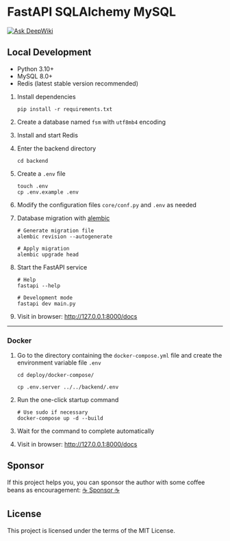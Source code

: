 # FastAPI SQLAlchemy MySQL

[![Ask DeepWiki](https://deepwiki.com/badge.svg)](https://deepwiki.com/Keithsel/fastapi_sqlalchemy_mysql_en)

## Local Development

* Python 3.10+
* MySQL 8.0+
* Redis (latest stable version recommended)

1. Install dependencies

   ```shell
   pip install -r requirements.txt
   ```

2. Create a database named `fsm` with `utf8mb4` encoding
3. Install and start Redis
4. Enter the backend directory

   ```shell
   cd backend
   ```

5. Create a `.env` file

   ```shell
   touch .env
   cp .env.example .env
   ```

6. Modify the configuration files `core/conf.py` and `.env` as needed
7. Database migration with [alembic](https://alembic.sqlalchemy.org/en/latest/tutorial.html)

    ```shell
    # Generate migration file
    alembic revision --autogenerate
    
    # Apply migration
    alembic upgrade head
    ```

8. Start the FastAPI service

   ```shell
   # Help
   fastapi --help
   
   # Development mode
   fastapi dev main.py
   ```

9. Visit in browser: http://127.0.0.1:8000/docs

---

### Docker

1. Go to the directory containing the `docker-compose.yml` file and create the environment variable file `.env`

   ```shell
   cd deploy/docker-compose/
   
   cp .env.server ../../backend/.env
   ```

2. Run the one-click startup command

   ```shell
   # Use sudo if necessary
   docker-compose up -d --build
   ```

3. Wait for the command to complete automatically
4. Visit in browser: http://127.0.0.1:8000/docs

## Sponsor

If this project helps you, you can sponsor the author with some coffee beans as encouragement: [:coffee: Sponsor :coffee:](https://wu-clan.github.io/sponsor/)

## License

This project is licensed under the terms of the MIT License.
